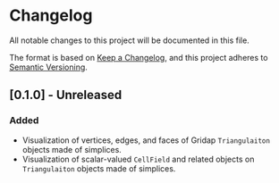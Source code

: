 # Changelog
All notable changes to this project will be documented in this file.

The format is based on [Keep a Changelog](https://keepachangelog.com/en/1.0.0/),
and this project adheres to [Semantic Versioning](https://semver.org/spec/v2.0.0.html).

## [0.1.0] - Unreleased

### Added
- Visualization of vertices, edges, and faces of Gridap `Triangulaiton` objects made of simplices.
- Visualization of scalar-valued `CellField` and related objects on `Triangulaiton` objects made of simplices.

